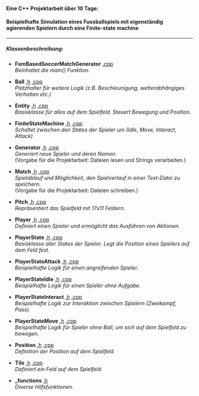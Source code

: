 #### Eine C++ Projektarbeit über 10 Tage:
#### Beispielhafte Simulation eines Fussballspiels mit eigenständig agierenden Spielern durch eine Finite-state machine
___
##### Klassenbeschreibung:

- **FsmBasedSoccerMatchGenerator** [.cpp](https://github.com/AchimGrube/FsmBasedSoccerMatchGenerator/blob/master/FsmBasedSoccerMatchGenerator.cpp)  
*Beinhaltet die main() Funktion.*

- **Ball** [.h](https://github.com/AchimGrube/FsmBasedSoccerMatchGenerator/blob/master/Ball.h) [.cpp](https://github.com/AchimGrube/FsmBasedSoccerMatchGenerator/blob/master/Ball.cpp)  
*Platzhalter für weitere Logik (z.B. Beschleunigung, wetterabhängiges Verhalten etc.)*

- **Entity** [.h](https://github.com/AchimGrube/FsmBasedSoccerMatchGenerator/blob/master/Entity.h) [.cpp](https://github.com/AchimGrube/FsmBasedSoccerMatchGenerator/blob/master/Entity.cpp)  
*Basisklasse für alles auf dem Spielfeld. Steuert Bewegung und Position.*

- **FiniteStateMachine** [.h](https://github.com/AchimGrube/FsmBasedSoccerMatchGenerator/blob/master/FiniteStateMachine.h) [.cpp](https://github.com/AchimGrube/FsmBasedSoccerMatchGenerator/blob/master/FiniteStateMachine.cpp)  
*Schaltet zwischen den States der Spieler um (Idle, Move, Interact, Attack)*

- **Generator** [.h](https://github.com/AchimGrube/FsmBasedSoccerMatchGenerator/blob/master/Generator.h) [.cpp](https://github.com/AchimGrube/FsmBasedSoccerMatchGenerator/blob/master/Generator.cpp)  
*Generiert neue Spieler und deren Namen.*  
(Vorgabe für die Projektarbeit: Dateien lesen und Strings verarbeiten.)

- **Match** [.h](https://github.com/AchimGrube/FsmBasedSoccerMatchGenerator/blob/master/Match.h) [.cpp](https://github.com/AchimGrube/FsmBasedSoccerMatchGenerator/blob/master/Match.cpp)  
*Spielablauf und Möglichkeit, den Spielverlauf in einer Text-Datei zu speichern.*  
(Vorgabe für die Projektarbeit: Dateien schreiben.)

- **Pitch** [.h](https://github.com/AchimGrube/FsmBasedSoccerMatchGenerator/blob/master/Pitch.h) [.cpp](https://github.com/AchimGrube/FsmBasedSoccerMatchGenerator/blob/master/Pitch.cpp)  
*Repräsentiert das Spielfeld mit 17x11 Feldern.*

- **Player** [.h](https://github.com/AchimGrube/FsmBasedSoccerMatchGenerator/blob/master/Player.h) [.cpp](https://github.com/AchimGrube/FsmBasedSoccerMatchGenerator/blob/master/Player.cpp)  
*Definiert einen Spieler und ermöglicht das Ausführen von Aktionen.*

- **PlayerState** [.h](https://github.com/AchimGrube/FsmBasedSoccerMatchGenerator/blob/master/PlayerState.h) [.cpp](https://github.com/AchimGrube/FsmBasedSoccerMatchGenerator/blob/master/PlayerState.cpp)  
*Basisklasse aller States der Spieler. Legt die Position eines Spielers auf dem Feld fest.*

- **PlayerStateAttack** [.h](https://github.com/AchimGrube/FsmBasedSoccerMatchGenerator/blob/master/PlayerStateAttack.h) [.cpp](https://github.com/AchimGrube/FsmBasedSoccerMatchGenerator/blob/master/PlayerStateAttack.cpp)  
*Beispielhafte Logik für einen angreifenden Spieler.*

- **PlayerStateIdle** [.h](https://github.com/AchimGrube/FsmBasedSoccerMatchGenerator/blob/master/PlayerStateIdle.h) [.cpp](https://github.com/AchimGrube/FsmBasedSoccerMatchGenerator/blob/master/PlayerStateIdle.cpp)  
*Beispielhafte Logik für einen Spieler ohne Aufgabe.*

- **PlayerStateInteract** [.h](https://github.com/AchimGrube/FsmBasedSoccerMatchGenerator/blob/master/PlayerStateInteract.h) [.cpp](https://github.com/AchimGrube/FsmBasedSoccerMatchGenerator/blob/master/PlayerStateInteract.cpp)  
*Beispielhafte Logik zur Interaktion zwischen Spielern (Zweikampf, Pass).*

- **PlayerStateMove** [.h](https://github.com/AchimGrube/FsmBasedSoccerMatchGenerator/blob/master/PlayerStateMove.h) [.cpp](https://github.com/AchimGrube/FsmBasedSoccerMatchGenerator/blob/master/PlayerStateMove.cpp)  
*Beispielhafte Logik für Spieler ohne Ball, um sich auf dem Spielfeld zu bewegen.*

- **Position** [.h](https://github.com/AchimGrube/FsmBasedSoccerMatchGenerator/blob/master/Position.h) [.cpp](https://github.com/AchimGrube/FsmBasedSoccerMatchGenerator/blob/master/Position.cpp)  
*Definition der Position auf dem Spielfeld.*

- **Tile** [.h](https://github.com/AchimGrube/FsmBasedSoccerMatchGenerator/blob/master/Tile.h) [.cpp](https://github.com/AchimGrube/FsmBasedSoccerMatchGenerator/blob/master/Tile.cpp)  
*Definiert ein Feld auf dem Spielfeld.*

- **_functions** [.h](https://github.com/AchimGrube/FsmBasedSoccerMatchGenerator/blob/master/_functions.h)  
*Diverse Hilfsfunktionen.*
